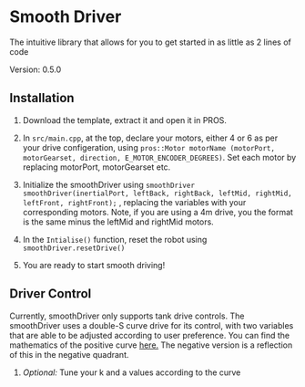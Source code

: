 # **Smooth Driver**

The intuitive library that allows for you to get started in as little as 2 lines of code

Version: 0.5.0

## Installation

1. Download the template, extract it and open it in PROS.

2. In `src/main.cpp`, at the top, declare your motors, either 4 or 6 as per your drive configeration, using `pros::Motor motorName (motorPort, motorGearset, direction, E_MOTOR_ENCODER_DEGREES)`. Set each motor by replacing motorPort, motorGearset etc.

3. Initialize the smoothDriver using `smoothDriver smoothDriver(inertialPort, leftBack, rightBack, leftMid, rightMid, leftFront, rightFront);` , replacing the variables with your corresponding motors. Note, if you are using a 4m drive, you the format is the same minus the leftMid and rightMid motors.

4. In the `Intialise()` function, reset the robot using `smoothDriver.resetDrive()`
5. You are ready to start smooth driving!

## Driver Control

Currently, smoothDriver only supports tank drive controls. The smoothDriver uses a double-S curve drive for its control, with two variables that are able to be adjusted according to user preference. You can find the mathematics of the positive curve [here.](https://www.desmos.com/calculator/oldghlasqy) 
The negative version is a reflection of this in the negative quadrant. 

1. _Optional:_ Tune your k and a values according to the curve
